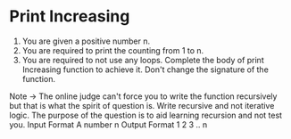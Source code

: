 # Print Increasing

1. You are given a positive number n. 
2. You are required to print the counting from 1 to n.
3. You are required to not use any loops. Complete the body of print Increasing function to achieve it. Don't change the signature of the function.

Note -> The online judge can't force you to write the function recursively but that is what the spirit of question is. Write recursive and not iterative logic. The purpose of the question is to aid learning recursion and not test you.
Input Format
A number n
Output Format
1
2
3
..
n
